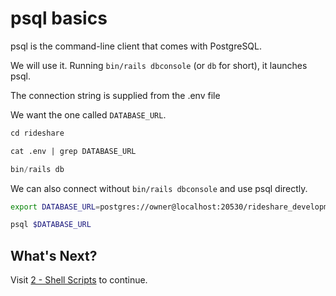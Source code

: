 # psql basics

psql is the command-line client that comes with PostgreSQL.

We will use it. Running `bin/rails dbconsole` (or `db` for short), it launches psql.

The connection string is supplied from the .env file 

We want the one called `DATABASE_URL`.

```sql
cd rideshare

cat .env | grep DATABASE_URL

bin/rails db
```

We can also connect without `bin/rails dbconsole` and use psql directly.

```sh
export DATABASE_URL=postgres://owner@localhost:20530/rideshare_development

psql $DATABASE_URL
```

## What's Next?
Visit [2 - Shell Scripts](/docs/workshop/2_shell_scripts.md) to continue.
